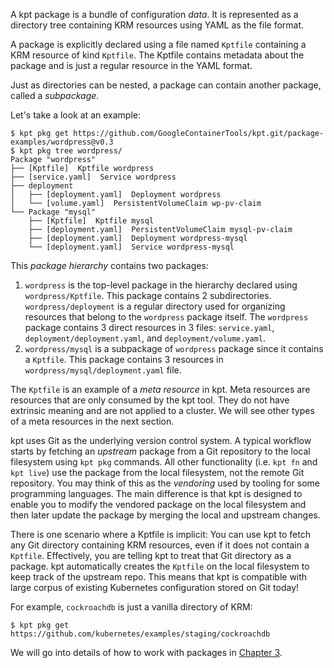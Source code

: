 A kpt package is a bundle of configuration _data_. It is represented as a directory tree containing
KRM resources using YAML as the file format.

A package is explicitly declared using a file named `Kptfile` containing a KRM resource of kind
`Kptfile`. The Kptfile contains metadata about the package and is just a regular resource in the
YAML format.

Just as directories can be nested, a package can contain another package, called a
_subpackage_.

Let's take a look at an example:

```shell
$ kpt pkg get https://github.com/GoogleContainerTools/kpt.git/package-examples/wordpress@v0.3
$ kpt pkg tree wordpress/
Package "wordpress"
├── [Kptfile]  Kptfile wordpress
├── [service.yaml]  Service wordpress
├── deployment
│   ├── [deployment.yaml]  Deployment wordpress
│   └── [volume.yaml]  PersistentVolumeClaim wp-pv-claim
└── Package "mysql"
    ├── [Kptfile]  Kptfile mysql
    ├── [deployment.yaml]  PersistentVolumeClaim mysql-pv-claim
    ├── [deployment.yaml]  Deployment wordpress-mysql
    └── [deployment.yaml]  Service wordpress-mysql
```

This _package hierarchy_ contains two packages:

1. `wordpress` is the top-level package in the hierarchy declared using `wordpress/Kptfile`. This
   package contains 2 subdirectories. `wordpress/deployment` is a regular directory used for
   organizing resources that belong to the `wordpress` package itself. The `wordpress` package contains
   3 direct resources in 3 files: `service.yaml`, `deployment/deployment.yaml`, and
   `deployment/volume.yaml`.
2. `wordpress/mysql` is a subpackage of `wordpress` package since it contains a `Kptfile`. This
   package contains 3 resources in `wordpress/mysql/deployment.yaml` file.

The `Kptfile` is an example of a _meta resource_ in kpt. Meta resources are resources that
are only consumed by the kpt tool. They do not have extrinsic meaning and are not
applied to a cluster. We will see other types of a meta resources in the next section.

kpt uses Git as the underlying version control system. A typical workflow starts by fetching an
_upstream_ package from a Git repository to the local filesystem using `kpt pkg` commands. All other
functionality (i.e. `kpt fn` and `kpt live`) use the package from the local filesystem, not the
remote Git repository. You may think of this as the _vendoring_ used by tooling for some programming
languages. The main difference is that kpt is designed to enable you to modify the vendored package
on the local filesystem and then later update the package by merging the local and upstream changes.

There is one scenario where a Kptfile is implicit: You can use kpt to fetch any Git directory
containing KRM resources, even if it does not contain a `Kptfile`. Effectively, you are telling kpt
to treat that Git directory as a package. kpt automatically creates the `Kptfile`
on the local filesystem to keep track of the upstream repo. This means that kpt is
compatible with large corpus of existing Kubernetes configuration stored on Git today!

For example, `cockroachdb` is just a vanilla directory of KRM:

```shell
$ kpt pkg get https://github.com/kubernetes/examples/staging/cockroachdb
```

We will go into details of how to work with packages in [Chapter 3].

[chapter 3]: /book/03-packages/
